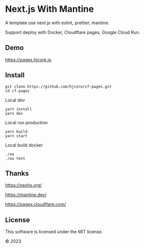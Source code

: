 # Next.js With Mantine

A template use next.js with eslint, prettier, mantine.

Support deploy with Docker, Cloudflare pages, Google Cloud Run.

## Demo

https://pages.hjcore.io

## Install

```
git clone https://github.com/hjcore/cf-pages.git
cd cf-pages
```

Local dev
```
yarn install
yarn dev
```

Local run production
```
yarn build
yarn start
```

Local build docker
```
./aa
./aa test

```

## Thanks

https://nextjs.org/

https://mantine.dev/

https://pages.cloudflare.com/

## License

This software is licensed under the MIT license.

© 2023
